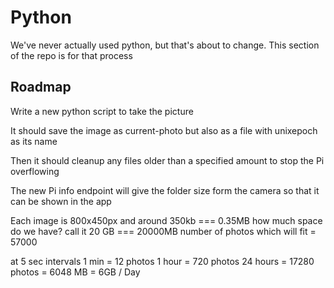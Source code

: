 # Python

We've never actually used python, but that's about to change.
This section of the repo is for that process

## Roadmap

Write a new python script to take the picture

It should save the image as current-photo but also as a file with unixepoch as its name

Then it should cleanup any files older than a specified amount to stop the Pi overflowing

The new Pi info endpoint will give the folder size form the camera so that it can be shown in the app

Each image is 800x450px and around 350kb === 0.35MB
how much space do we have? call it 20 GB === 20000MB
number of photos which will fit = 57000

at 5 sec intervals
1 min = 12 photos
1 hour = 720 photos
24 hours = 17280 photos = 6048 MB = 6GB / Day
